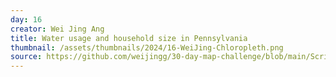 ```yaml
---
day: 16
creator: Wei Jing Ang
title: Water usage and household size in Pennsylvania
thumbnail: /assets/thumbnails/2024/16-WeiJing-Chloropleth.png
source: https://github.com/weijingg/30-day-map-challenge/blob/main/Scripts/day16_WeiJing.R
---
```


